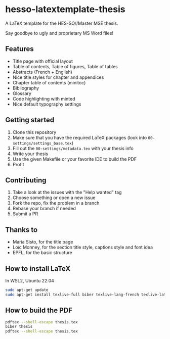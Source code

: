 # hesso-latextemplate-thesis

A LaTeX template for the HES-SO//Master MSE thesis.

Say goodbye to ugly and proprietary MS Word files!

## Features

- Title page with official layout
- Table of contents, Table of figures, Table of tables
- Abstracts (French + English)
- Nice title styles for chapter and appendices
- Chapter table of contents (minitoc)
- Bibliography
- Glossary
- Code highlighting with minted
- Nice default typography settings

## Getting started

1. Clone this repository
2. Make sure that you have the required LaTeX packages (look into `00-settings/settings_base.tex`)
3. Fill out the `00-settings/metadata.tex` with your thesis info
4. Write your thesis
5. Use the given Makefile or your favorite IDE to build the PDF
6. Profit

## Contributing

1. Take a look at the issues with the "Help wanted" tag
2. Choose something or open a new issue
3. Fork the repo, fix the problem in a branch
4. Rebase your branch if needed
5. Submit a PR

## Thanks to

- Maria Sisto, for the title page
- Loïc Monney, for the section title style, captions style and font idea
- EPFL, for the basic structure

## How to install LaTeX

In WSL2, Ubuntu 22.04

```bash
sudo apt-get update
sudo apt-get install texlive-full biber texlive-lang-french texlive-latex-extra python3-pygments
```

## How to build the PDF

```bash
pdftex --shell-escape thesis.tex
biber thesis
pdftex --shell-escape thesis.tex
```
